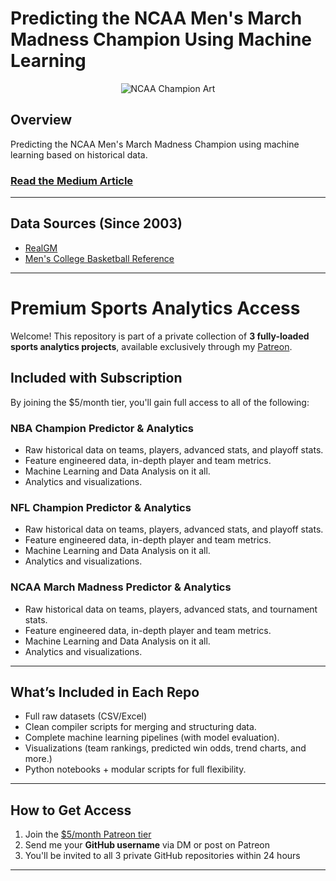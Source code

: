 # Predicting the NCAA Men's March Madness Champion Using Machine Learning

<div align="center">
  <img src="https://github.com/allenjake440/Mens_March_Madness_Champion/assets/134075534/9c552d90-6d45-4b71-bf29-6838626cf0e9" alt="NCAA Champion Art">
</div>

## Overview

Predicting the NCAA Men's March Madness Champion using machine learning based on historical data.

### [Read the Medium Article](https://allenjake440.medium.com/predicting-the-mens-march-madness-champion-with-machine-learning-892bd78997ca)

---

## Data Sources (Since 2003)

- [RealGM](https://basketball.realgm.com/ncaa/)
- [Men's College Basketball Reference](https://www.sports-reference.com/cbb/seasons/men/2023-polls.html)

---

# Premium Sports Analytics Access

Welcome! This repository is part of a private collection of **3 fully-loaded sports analytics projects**, available exclusively through my [Patreon](https://www.patreon.com/c/JakeAllenData/membership).

## Included with Subscription

By joining the $5/month tier, you'll gain full access to all of the following:

### NBA Champion Predictor & Analytics
- Raw historical data on teams, players, advanced stats, and playoff stats.
- Feature engineered data, in-depth player and team metrics.
- Machine Learning and Data Analysis on it all.
- Analytics and visualizations.

### NFL Champion Predictor & Analytics
- Raw historical data on teams, players, advanced stats, and playoff stats.
- Feature engineered data, in-depth player and team metrics.
- Machine Learning and Data Analysis on it all.
- Analytics and visualizations.

### NCAA March Madness Predictor & Analytics
- Raw historical data on teams, players, advanced stats, and tournament stats.
- Feature engineered data, in-depth player and team metrics.
- Machine Learning and Data Analysis on it all.
- Analytics and visualizations.

---

## What’s Included in Each Repo
- Full raw datasets (CSV/Excel)
- Clean compiler scripts for merging and structuring data.
- Complete machine learning pipelines (with model evaluation).
- Visualizations (team rankings, predicted win odds, trend charts, and more.)
- Python notebooks + modular scripts for full flexibility.

---

## How to Get Access

1. Join the [$5/month Patreon tier](https://www.patreon.com/c/JakeAllenData/membership)
2. Send me your **GitHub username** via DM or post on Patreon
3. You'll be invited to all 3 private GitHub repositories within 24 hours

---

